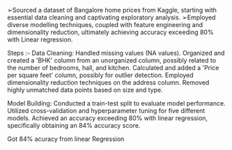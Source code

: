 ➢Sourced a dataset of Bangalore home prices from Kaggle, starting with essential data cleaning and captivating exploratory analysis.
➢Employed diverse modelling techniques, coupled with feature engineering and dimensionality reduction, ultimately achieving accuracy exceeding 80% with Linear regression.

Steps :- 
Data Cleaning:
    Handled missing values (NA values).
    Organized and created a 'BHK' column from an unorganized column, possibly related to the number of bedrooms, hall, and kitchen.
    Calculated and added a 'Price per square feet' column, possibly for outlier detection.
    Employed dimensionality reduction techniques on the address column.
    Removed highly unmatched data points based on size and type.

Model Building:
    Conducted a train-test split to evaluate model performance.
    Utilized cross-validation and hyperparameter tuning for five different models.
    Achieved an accuracy exceeding 80% with linear regression, specifically obtaining an 84% accuracy score.

Got 84% acuracy from linear Regression
